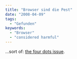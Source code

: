 ```yaml
---
title: "Browser sind die Pest"
date: "2008-04-09"
tags:
  - "Gefunden"
keywords:
  - "Browser"
  - "considered harmful"
---
```


…sort of: [the four dots issue](http://www.onderhond.com/blog/onderhond/border-model-inconsistencies).
